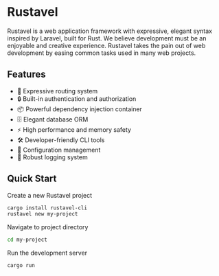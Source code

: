 # Rustavel

Rustavel is a web application framework with expressive, elegant syntax inspired by Laravel, built for Rust. We believe development must be an enjoyable and creative experience. Rustavel takes the pain out of web development by easing common tasks used in many web projects.

## Features

- 🚀 Expressive routing system
- 🔒 Built-in authentication and authorization
- 📦 Powerful dependency injection container
- 🗄️ Elegant database ORM
- ⚡ High performance and memory safety
- 🛠️ Developer-friendly CLI tools
- 🔧 Configuration management
- 📝 Robust logging system

## Quick Start

Create a new Rustavel project

```bash
cargo install rustavel-cli
rustavel new my-project
```

Navigate to project directory

```bash
cd my-project
```

Run the development server

```bash
cargo run
```
